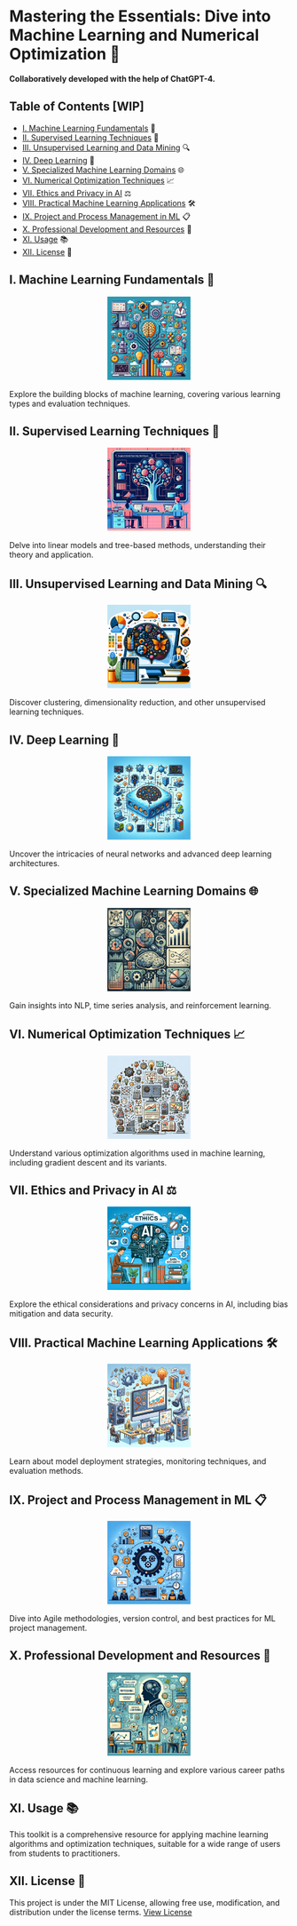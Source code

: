 # Mastering the Essentials: Dive into Machine Learning and Numerical Optimization 🚀
**Collaboratively developed with the help of ChatGPT-4.**

## Table of Contents [WIP]
- [I. Machine Learning Fundamentals](#i-machine-learning-fundamentals) 📘
- [II. Supervised Learning Techniques](#ii-supervised-learning-techniques) 🤖
- [III. Unsupervised Learning and Data Mining](#iii-unsupervised-learning-and-data-mining) 🔍
- [IV. Deep Learning](#iv-deep-learning) 🧠
- [V. Specialized Machine Learning Domains](#v-specialized-machine-learning-domains) 🌐
- [VI. Numerical Optimization Techniques](#vi-numerical-optimization-techniques) 📈
- [VII. Ethics and Privacy in AI](#vii-ethics-and-privacy-in-ai) ⚖️
- [VIII. Practical Machine Learning Applications](#viii-practical-machine-learning-applications) 🛠️
- [IX. Project and Process Management in ML](#ix-project-and-process-management-in-ml) 📋
- [X. Professional Development and Resources](#x-professional-development-and-resources) 💼
- [XI. Usage](#xi-usage) 📚
- [XII. License](#xii-license) 📄

## I. Machine Learning Fundamentals 📘
<p align="center">
  <img src="images/ml-fundamentals.png" width="150" alt="ML Fundamentals">
</p>
Explore the building blocks of machine learning, covering various learning types and evaluation techniques.

## II. Supervised Learning Techniques 🤖
<p align="center">
  <img src="images/supervised-learning.png" width="150" alt="Supervised Learning">
</p>
Delve into linear models and tree-based methods, understanding their theory and application.

## III. Unsupervised Learning and Data Mining 🔍
<p align="center">
  <img src="images/unsupervised-learning.png" width="150" alt="Unsupervised Learning">
</p>
Discover clustering, dimensionality reduction, and other unsupervised learning techniques.

## IV. Deep Learning 🧠
<p align="center">
  <img src="images/deep-learning.png" width="150" alt="Deep Learning">
</p>
Uncover the intricacies of neural networks and advanced deep learning architectures.

## V. Specialized Machine Learning Domains 🌐
<p align="center">
  <img src="images/specialized-domains.png" width="150" alt="Specialized Domains">
</p>
Gain insights into NLP, time series analysis, and reinforcement learning.

## VI. Numerical Optimization Techniques 📈
<p align="center">
  <img src="images/optimization.png" width="150" alt="Numerical Optimization">
</p>
Understand various optimization algorithms used in machine learning, including gradient descent and its variants.

## VII. Ethics and Privacy in AI ⚖️
<p align="center">
  <img src="images/ethics.png" width="150" alt="Ethics in AI">
</p>
Explore the ethical considerations and privacy concerns in AI, including bias mitigation and data security.

## VIII. Practical Machine Learning Applications 🛠️
<p align="center">
  <img src="images/practical-applications.png" width="150" alt="Practical Applications">
</p>
Learn about model deployment strategies, monitoring techniques, and evaluation methods.

## IX. Project and Process Management in ML 📋
<p align="center">
  <img src="images/project-management.png" width="150" alt="Project Management">
</p>
Dive into Agile methodologies, version control, and best practices for ML project management.

## X. Professional Development and Resources 💼
<p align="center">
  <img src="images/professional-development.png" width="150" alt="Professional Development">
</p>
Access resources for continuous learning and explore various career paths in data science and machine learning.

## XI. Usage 📚
This toolkit is a comprehensive resource for applying machine learning algorithms and optimization techniques, suitable for a wide range of users from students to practitioners.

## XII. License 📄
This project is under the MIT License, allowing free use, modification, and distribution under the license terms.
[View License](https://github.com/mburakbozbey/ml-optimization-toolkit/blob/main/LICENSE)
